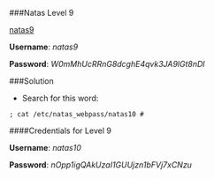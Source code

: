 ###Natas Level 9 

[natas9](http://natas9.natas.labs.overthewire.org)

**Username**: *natas9*

**Password**: *W0mMhUcRRnG8dcghE4qvk3JA9lGt8nDl*


###Solution

- Search for this word: 
```
; cat /etc/natas_webpass/natas10 # 
```


####Credentials for Level 9 

**Username**: *natas10*

**Password**: *nOpp1igQAkUzaI1GUUjzn1bFVj7xCNzu*

